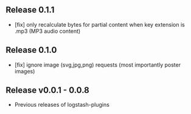 ## Release 0.1.1
- [fix] only recalculate bytes for partial content when key extension is .mp3 (MP3 audio content)

## Release 0.1.0
- [fix] ignore image (svg,jpg,png) requests (most importantly poster images)

## Release v0.0.1 - 0.0.8
- Previous releases of logstash-plugins
